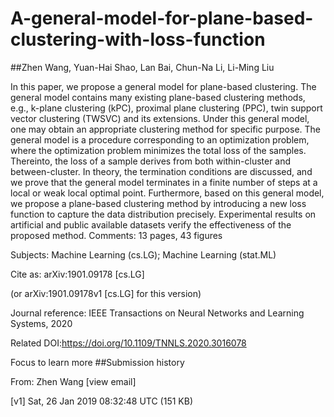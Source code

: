 # A-general-model-for-plane-based-clustering-with-loss-function
##Zhen Wang, Yuan-Hai Shao, Lan Bai, Chun-Na Li, Li-Ming Liu

In this paper, we propose a general model for plane-based clustering. The general model contains many existing plane-based clustering methods, e.g., k-plane clustering (kPC), proximal plane clustering (PPC), twin support vector clustering (TWSVC) and its extensions. Under this general model, one may obtain an appropriate clustering method for specific purpose. The general model is a procedure corresponding to an optimization problem, where the optimization problem minimizes the total loss of the samples. Thereinto, the loss of a sample derives from both within-cluster and between-cluster. In theory, the termination conditions are discussed, and we prove that the general model terminates in a finite number of steps at a local or weak local optimal point. Furthermore, based on this general model, we propose a plane-based clustering method by introducing a new loss function to capture the data distribution precisely. Experimental results on artificial and public available datasets verify the effectiveness of the proposed method.
Comments:	13 pages, 43 figures

Subjects:	Machine Learning (cs.LG); Machine Learning (stat.ML)

Cite as:	arXiv:1901.09178 [cs.LG]
 	
  (or arXiv:1901.09178v1 [cs.LG] for this version)

Journal reference:	IEEE Transactions on Neural Networks and Learning Systems, 2020

Related DOI:https://doi.org/10.1109/TNNLS.2020.3016078

Focus to learn more
##Submission history

From: Zhen Wang [view email]

[v1] Sat, 26 Jan 2019 08:32:48 UTC (151 KB)



